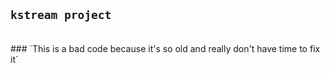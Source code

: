 ## `kstream project`
<br>
### `This is a bad code because it's so old and really don't have time to fix it`






















